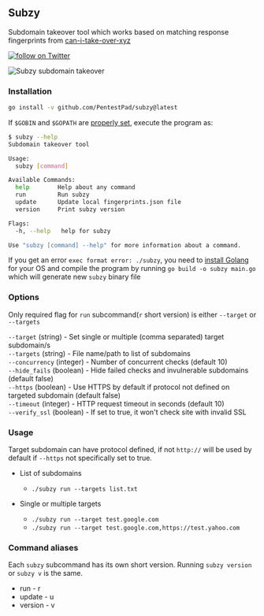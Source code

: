 ## Subzy 

Subdomain takeover tool which works based on matching response fingerprints from [can-i-take-over-xyz](https://github.com/EdOverflow/can-i-take-over-xyz/blob/master/README.md) 

<a href="https://twitter.com/intent/follow?screen_name=return_0x">
        <img src="https://img.shields.io/twitter/follow/return_0x.svg?style=social&logo=twitter"
            alt="follow on Twitter"></a>


![Subzy subdomain takeover](https://i.imgur.com/ggB8zKx.png "Subzy subdomain takeover")

### Installation

```bash
go install -v github.com/PentestPad/subzy@latest
```

If `$GOBIN` and `$GOPATH` are [properly set](https://github.com/golang/go/wiki/SettingGOPATH#bash), execute the program as:

```bash
$ subzy --help
Subdomain takeover tool

Usage:
  subzy [command]

Available Commands:
  help        Help about any command
  run         Run subzy
  update      Update local fingerprints.json file
  version     Print subzy version

Flags:
  -h, --help   help for subzy

Use "subzy [command] --help" for more information about a command.
``` 

If you get an error `exec format error: ./subzy`, you need to [install Golang](https://golang.org/doc/install) for your OS and compile the program by running `go build -o subzy main.go` which will generate new `subzy` binary file

### Options

Only required flag for `run` subcommand(`r` short version) is either `--target` or `--targets`  

`--target` (string) - Set single or multiple (comma separated) target subdomain/s  
`--targets` (string) - File name/path to list of subdomains    
`--concurrency` (integer) - Number of concurrent checks (default 10)    
`--hide_fails` (boolean) - Hide failed checks and invulnerable subdomains (default false)    
`--https` (boolean) - Use HTTPS by default if protocol not defined on targeted subdomain (default false)  
`--timeout` (integer) - HTTP request timeout in seconds (default 10)  
`--verify_ssl` (boolean) - If set to true, it won't check site with invalid SSL

### Usage

Target subdomain can have protocol defined, if not `http://` will be used by default if `--https` not specifically set to true.

-  List of subdomains
   - ````./subzy run --targets list.txt````

- Single or multiple targets 
  - ```./subzy run --target test.google.com```
  - ```./subzy run --target test.google.com,https://test.yahoo.com```

### Command aliases

Each `subzy` subcommand has its own short version. Running `subzy version` or `subzy v` is the same.

* run - r
* update - u
* version - v
